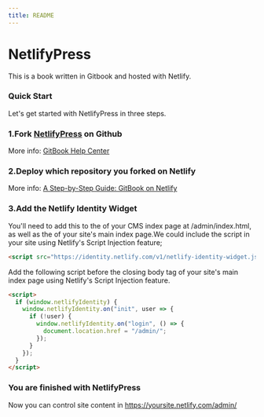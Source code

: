 ```yaml
---
title: README
---
```


# NetlifyPress

This is a book written in Gitbook and hosted with Netlify.

### Quick Start

Let's get started with NetlifyPress in three steps.

### 1.Fork [NetlifyPress](https://github.com/DemoMacro/NetlifyPress) on Github

More info: [GitBook Help Center](https://help.gitbook.com/)

### 2.Deploy which repository you forked on Netlify

More info: [A Step-by-Step Guide: GitBook on Netlify](https://www.netlify.com/blog/2015/12/08/a-step-by-step-guide-gitbook-on-netlify/)

### 3.Add the Netlify Identity Widget

You'll need to add this to the <head> of your CMS index page at /admin/index.html, as well as the <head> of your site's main index page.We could include the script in your site using Netlify's Script Injection feature;

```html
<script src="https://identity.netlify.com/v1/netlify-identity-widget.js"></script>
```
 Add the following script before the closing body tag of your site's main index page using Netlify's Script Injection feature.

```html
<script>
  if (window.netlifyIdentity) {
    window.netlifyIdentity.on("init", user => {
      if (!user) {
        window.netlifyIdentity.on("login", () => {
          document.location.href = "/admin/";
        });
      }
    });
  }
</script>
```

### You are finished with NetlifyPress

Now you can control site content in https://yoursite.netlify.com/admin/